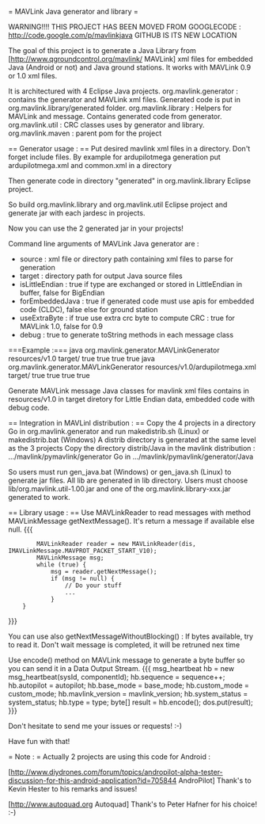 = MAVLink Java generator and library =

WARNING!!!! THIS PROJECT HAS BEEN MOVED FROM GOOGLECODE : http://code.google.com/p/mavlinkjava
GITHUB IS ITS NEW LOCATION



The goal of this project is to generate a Java Library from [http://www.qgroundcontrol.org/mavlink/ MAVLink] xml files for embedded Java (Android or not) and Java ground stations.
It works with MAVLink 0.9 or 1.0 xml files.

It is architectured with 4 Eclipse Java projects.
org.mavlink.generator : contains the generator and MAVLink xml files. Generated code is put in org.mavlink.library/generated folder.
org.mavlink.library : Helpers for MAVLink and message. Contains generated code from generator.
org.mavlink.util : CRC classes uses by generator and library.
org.mavlink.maven : parent pom for the project

== Generator usage : ==
Put desired mavlink xml files in a directory. Don't forget include files.
By example for ardupilotmega generation put ardupilotmega.xml and common.xml in a directory

Then generate code in directory "generated" in org.mavlink.library Eclipse project.

So build org.mavlink.library and org.mavlink.util Eclipse project and generate jar with each jardesc in projects.

Now you can use the 2 generated jar in your projects!

Command line arguments of MAVLink Java generator are :
  * source : xml file or directory path containing xml files to parse for generation
  * target : directory path for output Java source files
  * isLittleEndian : true if type are exchanged or stored in LittleEndian in buffer, false for BigEndian
  * forEmbeddedJava : true if generated code must use apis for embedded code (CLDC), false else for ground station
  * useExtraByte : if true use extra crc byte to compute CRC : true for MAVLink 1.0, false for 0.9
  * debug : true to generate toString methods in each message class
    
===Example :===
    java org.mavlink.generator.MAVLinkGenerator resources/v1.0 target/ true true true true
    java org.mavlink.generator.MAVLinkGenerator resources/v1.0/ardupilotmega.xml target/ true true true true

Generate MAVLink message Java classes for mavlink xml files contains in resources/v1.0 in target diretory for Little Endian data, embedded code with debug code.

== Integration in MAVLinl distribution : ==
Copy the 4 projects in a directory
Go in org.mavlink.generator and run makedistrib.sh (Linux) or makedistrib.bat (Windows)
A distrib directory is generated at the same level as the 3 projects
Copy the directory distrib/Java in the mavlink distribution : .../mavlink/pymavlink/generator
Go in .../mavlink/pymavlink/generator/Java

So users must run gen_java.bat (Windows) or gen_java.sh (Linux) to generate jar files.
All lib are generated in lib directory.
Users must choose lib/org.mavlink.util-1.00.jar and one of the org.mavlink.library-xxx.jar generated to work.

== Library usage : ==
Use MAVLinkReader to read messages with method MAVLinkMessage getNextMessage(). It's return a message if available else null.
{{{

            MAVLinkReader reader = new MAVLinkReader(dis, IMAVLinkMessage.MAVPROT_PACKET_START_V10);
            MAVLinkMessage msg;
            while (true) {
                msg = reader.getNextMessage();
                if (msg != null) {
                	// Do your stuff
                	...
                }
	    }
}}}


You can use also getNextMessageWithoutBlocking() : If bytes available, try to read it. Don't wait message is completed, it will be retruned nex time


Use encode() method on MAVLink message to generate a byte buffer so you can send it in a Data Output Stream.
{{{
msg_heartbeat hb = new msg_heartbeat(sysId, componentId);
hb.sequence = sequence++;
hb.autopilot = autopilot;
hb.base_mode = base_mode;
hb.custom_mode = custom_mode;
hb.mavlink_version = mavlink_version;
hb.system_status = system_status;
hb.type = type;
byte[] result = hb.encode();
dos.put(result);
}}}


Don't hesitate to send me your issues or requests! :-)

Have fun with that!

= Note : =
Actually 2 projects are using this code for Android :

[http://www.diydrones.com/forum/topics/andropilot-alpha-tester-discussion-for-this-android-application?id=705844 AndroPilot] 
Thank's to Kevin Hester to his remarks and issues!

[http://www.autoquad.org Autoquad] 
Thank's to Peter Hafner for his choice! :-)

